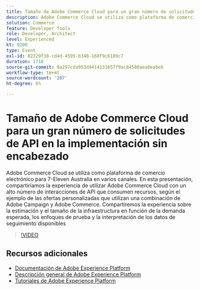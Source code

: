 ```yaml
---
title: Tamaño de Adobe Commerce Cloud para un gran número de solicitudes de API en la implementación sin encabezado
description: Adobe Commerce Cloud se utiliza como plataforma de comercio electrónico para 7-Eleven Australia en varios canales. En esta presentación, compartiríamos la experiencia de utilizar Adobe Commerce Cloud con un alto número de interacciones de API que consumen recursos, según el ejemplo de las ofertas personalizadas que utilizan una combinación de Adobe Campaign y Adobe Commerce. Compartiremos la experiencia sobre la estimación y el tamaño de la infraestructura en función de la demanda esperada, los enfoques de prueba y la interpretación de los datos de seguimiento disponibles.
solution: Commerce
feature: Developer Tools
role: Developer, Architect
level: Experienced
kt: 9200
type: Event
exl-id: 82229f38-cd4d-4595-b348-168f9c6109c7
duration: 1718
source-git-commit: 9a297cda953d4414131657f9ac84580aea0eabeb
workflow-type: tm+mt
source-wordcount: '207'
ht-degree: 6%

---
```


# Tamaño de Adobe Commerce Cloud para un gran número de solicitudes de API en la implementación sin encabezado

Adobe Commerce Cloud se utiliza como plataforma de comercio electrónico para 7-Eleven Australia en varios canales. En esta presentación, compartiríamos la experiencia de utilizar Adobe Commerce Cloud con un alto número de interacciones de API que consumen recursos, según el ejemplo de las ofertas personalizadas que utilizan una combinación de Adobe Campaign y Adobe Commerce. Compartiremos la experiencia sobre la estimación y el tamaño de la infraestructura en función de la demanda esperada, los enfoques de prueba y la interpretación de los datos de seguimiento disponibles

>[!VIDEO](https://video.tv.adobe.com/v/337726/?quality=12&learn=on&hidetitle=true)

## Recursos adicionales

- [Documentación de Adobe Experience Platform](https://experienceleague.adobe.com/docs/experience-platform.html?lang=es)
- [Descripción general de Adobe Experience Platform](https://experienceleague.adobe.com/docs/experience-platform/landing/home.html?lang=es)
- [Tutoriales de Adobe Experience Platform](https://experienceleague.adobe.com/docs/platform-learn/tutorials/overview.html?lang=es)
